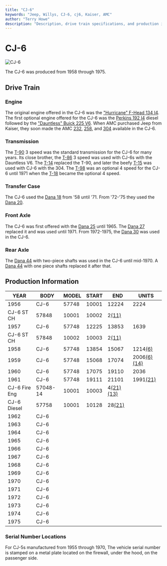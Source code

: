 ```yaml
---
title: "CJ-6"
keywords: "Jeep, Willys, CJ-6, cj6, Kaiser, AMC"
author: "Terry Howe"
description: "Description, drive train specifications, and production information for the Jeep CJ-6"
---
```


# CJ-6

![CJ-6](../img/models/cj6.jpg "CJ-6")

The CJ-6 was produced from 1958 through 1975.

## Drive Train

### Engine

The original engine offered in the CJ-6 was the ["Hurricane" F-Head 134 I4](../engine/factory/hurricane134.md). The first optional engine offered for the CJ-6 was the [Perkins 192 I4](../engine/factory/perkins192.md) diesel followed by the ["Dauntless" Buick 225 V6](../engine/factory/dauntless225.md). When AMC purchased Jeep from Kaiser, they soon made the AMC [232](../engine/factory/amc232.md), [258](../engine/factory/amc258.md), and [304](../engine/factory/amc304.md) available in the CJ-6.

### Transmission

The [T-90](../transmission/factory/t90.md) 3 speed was the standard transmission for the CJ-6 for many years. Its close brother, the [T-86](../transmission/factory/t86.md) 3 speed was used with CJ-6s with the Dauntless V6. The [T-14](../transmission/factory/t14.md) replaced the T-90, and later the beefy [T-15](../transmission/factory/t15.md) was used with CJ-6 with the 304. The [ T-98](../transmission/factory/t18.md) was an optional 4 speed for the CJ-6 until 1971 when the [T-18](../transmission/factory/t18.md) became the optional 4 speed.

### Transfer Case

The CJ-6 used the [Dana 18](../xfer/factory/d18.md) from '58 until '71. From '72-'75 they used the [Dana 20](../xfer/factory/d20.md).

### Front Axle

The CJ-6 was first offered with the [Dana 25](../axle/factory/d25.md) until 1965. The [Dana 27](../axle/factory/d27.md) replaced it and was used until 1971. From 1972-1975, the [Dana 30](../axle/factory/d30.md) was used in the CJ-6.

### Rear Axle

The [Dana 44](../axle/factory/d44.md) with two-piece shafts was used in the CJ-6 until mid-1970. A [Dana 44](../axle/factory/d44.md) with one piece shafts replaced it after that.

## Production Information

| YEAR          | BODY     | MODEL | START | END                                           | UNITS                                          |
|---------------|----------|-------|-------|-----------------------------------------------|------------------------------------------------|
| 1956          | CJ-6     | 57748 | 10001 | 12224                                         | 2224                                           |
| CJ-6 ST CH    | 57848    | 10001 | 10002 | 2[(11)](../history/index.md#11)                       |                                                |
| 1957          | CJ-6     | 57748 | 12225 | 13853                                         | 1639                                           |
| CJ-6 ST CH    | 57848    | 10002 | 10003 | 2[(11)](../history/index.md#11)                       |                                                |
| 1958          | CJ-6     | 57748 | 13854 | 15067                                         | 1214[(6)](../history/index.md#6)                       |
| 1959          | CJ-6     | 57748 | 15068 | 17074                                         | 2006[(6)](../history/index.md#6)[(14)](../history/index.md#14) |
| 1960          | CJ-6     | 57748 | 17075 | 19110                                         | 2036                                           |
| 1961          | CJ-6     | 57748 | 19111 | 21101                                         | 1991[(21)](../history/index.md#21)                     |
| CJ-6 Fire Eng | 57048-14 | 10001 | 10003 | 4[(21)](../history/index.md#21)[(13)](../history/index.md#13) |                                                |
| CJ-6 Diesel   | 57758    | 10001 | 10128 | 28[(21)](../history/index.md#21)                      |                                                |
| 1962          | CJ-6     |       |       |                                               |                                                |
| 1963          | CJ-6     |       |       |                                               |                                                |
| 1964          | CJ-6     |       |       |                                               |                                                |
| 1965          | CJ-6     |       |       |                                               |                                                |
| 1966          | CJ-6     |       |       |                                               |                                                |
| 1967          | CJ-6     |       |       |                                               |                                                |
| 1968          | CJ-6     |       |       |                                               |                                                |
| 1969          | CJ-6     |       |       |                                               |                                                |
| 1970          | CJ-6     |       |       |                                               |                                                |
| 1971          | CJ-6     |       |       |                                               |                                                |
| 1972          | CJ-6     |       |       |                                               |                                                |
| 1973          | CJ-6     |       |       |                                               |                                                |
| 1974          | CJ-6     |       |       |                                               |                                                |
| 1975          | CJ-6     |       |       |                                               |                                                |

### Serial Number Locations

For CJ-5s manufactured from 1955 through 1970, The vehicle serial number is stamped on a metal plate located on the firewall, under the hood, on the passenger side.